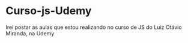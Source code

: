 # Curso-js-Udemy
Irei postar as aulas que estou realizando no curso de JS do Luiz Otávio Miranda, na Udemy
